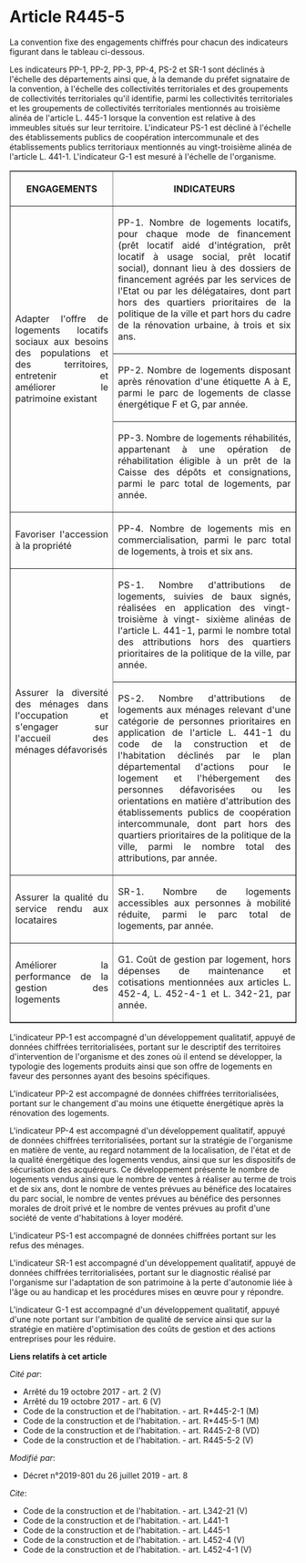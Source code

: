 # Article R445-5

La convention fixe des engagements chiffrés pour chacun des indicateurs figurant dans le tableau ci-dessous. 

Les indicateurs PP-1, PP-2, PP-3, PP-4, PS-2 et SR-1 sont déclinés à l'échelle des départements ainsi que, à la demande du
préfet signataire de la convention, à l'échelle des collectivités territoriales et des groupements de collectivités
territoriales qu'il identifie, parmi les collectivités territoriales et les groupements de collectivités territoriales
mentionnés au troisième alinéa de l'article L. 445-1 lorsque la convention est relative à des immeubles situés sur leur
territoire. L'indicateur PS-1 est décliné à l'échelle des établissements publics de coopération intercommunale et des
établissements publics territoriaux mentionnés au vingt-troisième alinéa de l'article L. 441-1. L'indicateur G-1 est mesuré à
l'échelle de l'organisme. 

<table border="1">
  <tbody>
    <tr>
      <th>

ENGAGEMENTS </th>
      <th>

INDICATEURS </th>
    </tr>
    <tr>
      <td align="justify" rowspan="3">

Adapter l'offre de logements locatifs sociaux aux besoins des populations et des territoires, entretenir et améliorer le
patrimoine existant </td>
      <td align="justify">

PP-1. Nombre de logements locatifs, pour chaque mode de financement (prêt locatif aidé d'intégration, prêt locatif à usage
social, prêt locatif social), donnant lieu à des dossiers de financement agréés par les services de l'Etat ou par les
délégataires, dont part hors des quartiers prioritaires de la politique de la ville et part hors du cadre de la rénovation
urbaine, à trois et six ans. </td>
    </tr>
    <tr>
      <td align="justify">

PP-2. Nombre de logements disposant après rénovation d'une étiquette A à E, parmi le parc de logements de classe énergétique
F et G, par année. </td>
    </tr>
    <tr>
      <td align="justify">

PP-3. Nombre de logements réhabilités, appartenant à une opération de réhabilitation éligible à un prêt de la Caisse des
dépôts et consignations, parmi le parc total de logements, par année. </td>
    </tr>
    <tr>
      <td align="justify">

Favoriser l'accession à la propriété </td>
      <td align="justify">

PP-4. Nombre de logements mis en commercialisation, parmi le parc total de logements, à trois et six ans. </td>
    </tr>
    <tr>
      <td align="justify" rowspan="2">

Assurer la diversité des ménages dans l'occupation et s'engager sur l'accueil des ménages défavorisés </td>
      <td align="justify">

PS-1. Nombre d'attributions de logements, suivies de baux signés, réalisées en application des vingt-troisième à vingt-
sixième alinéas de l'article L. 441-1, parmi le nombre total des attributions hors des quartiers prioritaires de la politique
de la ville, par année. </td>
    </tr>
    <tr>
      <td align="justify">

PS-2. Nombre d'attributions de logements aux ménages relevant d'une catégorie de personnes prioritaires en application de
l'article L. 441-1 du code de la construction et de l'habitation déclinés par le plan départemental d'actions pour le
logement et l'hébergement des personnes défavorisées ou les orientations en matière d'attribution des établissements publics
de coopération intercommunale, dont part hors des quartiers prioritaires de la politique de la ville, parmi le nombre total
des attributions, par année. </td>
    </tr>
    <tr>
      <td align="justify">

Assurer la qualité du service rendu aux locataires </td>
      <td align="justify">

SR-1. Nombre de logements accessibles aux personnes à mobilité réduite, parmi le parc total de logements, par année. </td>
    </tr>
    <tr>
      <td align="justify">

Améliorer la performance de la gestion des logements </td>
      <td align="justify">

G1. Coût de gestion par logement, hors dépenses de maintenance et cotisations mentionnées aux articles L. 452-4, L. 452-4-1
et L. 342-21, par année. </td>
    </tr>
  </tbody>
</table>

L'indicateur PP-1 est accompagné d'un développement qualitatif, appuyé de données chiffrées territorialisées, portant sur le
descriptif des territoires d'intervention de l'organisme et des zones où il entend se développer, la typologie des logements
produits ainsi que son offre de logements en faveur des personnes ayant des besoins spécifiques. 

L'indicateur PP-2 est accompagné de données chiffrées territorialisées, portant sur le changement d'au moins une étiquette
énergétique après la rénovation des logements. 

L'indicateur PP-4 est accompagné d'un développement qualitatif, appuyé de données chiffrées territorialisées, portant sur la
stratégie de l'organisme en matière de vente, au regard notamment de la localisation, de l'état et de la qualité énergétique
des logements vendus, ainsi que sur les dispositifs de sécurisation des acquéreurs. Ce développement présente le nombre de
logements vendus ainsi que le nombre de ventes à réaliser au terme de trois et de six ans, dont le nombre de ventes prévues
au bénéfice des locataires du parc social, le nombre de ventes prévues au bénéfice des personnes morales de droit privé et le
nombre de ventes prévues au profit d'une société de vente d'habitations à loyer modéré. 

L'indicateur PS-1 est accompagné de données chiffrées portant sur les refus des ménages. 

L'indicateur SR-1 est accompagné d'un développement qualitatif, appuyé de données chiffrées territorialisées, portant sur le
diagnostic réalisé par l'organisme sur l'adaptation de son patrimoine à la perte d'autonomie liée à l'âge ou au handicap et
les procédures mises en œuvre pour y répondre. 

L'indicateur G-1 est accompagné d'un développement qualitatif, appuyé d'une note portant sur l'ambition de qualité de service
ainsi que sur la stratégie en matière d'optimisation des coûts de gestion et des actions entreprises pour les réduire.

**Liens relatifs à cet article**

_Cité par_:

  - Arrêté du 19 octobre 2017 - art. 2 (V)
  - Arrêté du 19 octobre 2017 - art. 6 (V)
  - Code de la construction et de l'habitation. - art. R*445-2-1 (M)
  - Code de la construction et de l'habitation. - art. R*445-5-1 (M)
  - Code de la construction et de l'habitation. - art. R445-2-8 (VD)
  - Code de la construction et de l'habitation. - art. R445-5-2 (V)

_Modifié par_:

  - Décret n°2019-801 du 26 juillet 2019 - art. 8

_Cite_:

  - Code de la construction et de l'habitation. - art. L342-21 (V)
  - Code de la construction et de l'habitation. - art. L441-1
  - Code de la construction et de l'habitation. - art. L445-1
  - Code de la construction et de l'habitation. - art. L452-4 (V)
  - Code de la construction et de l'habitation. - art. L452-4-1 (V)
